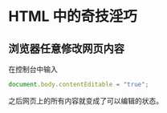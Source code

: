 # HTML 中的奇技淫巧

## 浏览器任意修改网页内容

在控制台中输入

```js
document.body.contentEditable = "true";
```

之后网页上的所有内容就变成了可以编辑的状态。
